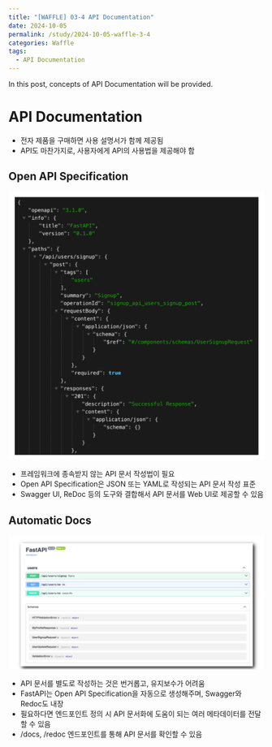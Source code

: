 ```yaml
---
title: "[WAFFLE] 03-4 API Documentation"
date: 2024-10-05
permalink: /study/2024-10-05-waffle-3-4
categories: Waffle
tags:
  - API Documentation
---
```


In this post, concepts of API Documentation will be provided.

# API Documentation
- 전자 제품을 구매하면 사용 설명서가 함께 제공됨
- API도 마찬가지로, 사용자에게 API의 사용법을 제공해야 함

## Open API Specification
![apispecification](../..\images\2024-10-05-waffle-3-4\apispecification.png)
- 프레임워크에 종속받지 않는 API 문서 작성법이 필요
- Open API Specification은 JSON 또는 YAML로 작성되는 API 문서 작성 표준
- Swagger UI, ReDoc 등의 도구와 결합해서 API 문서를 Web UI로 제공할 수 있음

## Automatic Docs
![apidocs](../..\images\2024-10-05-waffle-3-4\apidocs.png)
- API 문서를 별도로 작성하는 것은 번거롭고, 유지보수가 어려움
- FastAPI는 Open API Specification을 자동으로 생성해주며, Swagger와 Redoc도 내장
- 필요하다면 엔드포인트 정의 시 API 문서화에 도움이 되는 여러 메타데이터를 전달할 수 있음
- /docs, /redoc 엔드포인트를 통해 API 문서를 확인할 수 있음